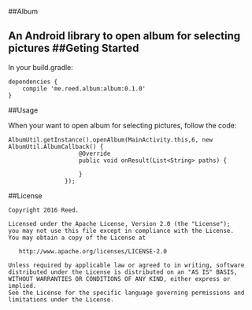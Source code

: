 ##Album

An Android library to open album for selecting pictures
##Geting Started
--

In your build.gradle:
```
dependencies {
    compile 'me.reed.album:album:0.1.0'
}
```
##Usage

When your want to open album for selecting pictures, follow the code:
```
AlbumUtil.getInstance().openAlbum(MainActivity.this,6, new AlbumUtil.AlbumCallback() {
                    @Override
                    public void onResult(List<String> paths) {

                    }
                });
```
##License

```
Copyright 2016 Reed.

Licensed under the Apache License, Version 2.0 (the "License");
you may not use this file except in compliance with the License.
You may obtain a copy of the License at

   http://www.apache.org/licenses/LICENSE-2.0

Unless required by applicable law or agreed to in writing, software
distributed under the License is distributed on an "AS IS" BASIS,
WITHOUT WARRANTIES OR CONDITIONS OF ANY KIND, either express or implied.
See the License for the specific language governing permissions and
limitations under the License.
```